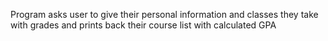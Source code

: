 Program asks user to give their personal information and classes they take with grades and prints back
their course list with calculated GPA